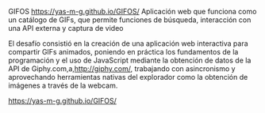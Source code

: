 GIFOS https://yas-m-g.github.io/GIFOS/
Aplicación web que funciona como un catálogo de GIFs, que permite funciones de búsqueda, interacción con una API externa y captura de video

El desafío consistió en la creación de una aplicación web interactiva para compartir GIFs animados, poniendo en práctica los fundamentos de la programación y el uso de JavaScript mediante la obtención de datos de la API de Giphy.com,a,http://giphy.com/, trabajando con asincronismo y aprovechando herramientas nativas del explorador como la obtención de imágenes a través de la webcam.

https://yas-m-g.github.io/GIFOS/


